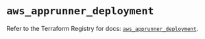 # `aws_apprunner_deployment`

Refer to the Terraform Registry for docs: [`aws_apprunner_deployment`](https://registry.terraform.io/providers/hashicorp/aws/5.80.0/docs/resources/apprunner_deployment).
